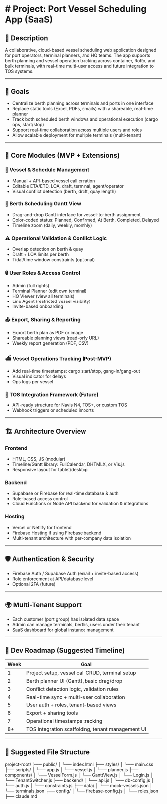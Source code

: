 # # Project: Port Vessel Scheduling App (SaaS)

 ## 📌 Description
 A collaborative, cloud-based vessel scheduling web application designed for 
 port operators, terminal planners, and HQ teams. The app supports berth 
 planning and vessel operation tracking across container, RoRo, and bulk 
 terminals, with real-time multi-user access and future integration to TOS 
 systems.

 ---

 ## 🎯 Goals
 - Centralize berth planning across terminals and ports in one interface
 - Replace static tools (Excel, PDFs, emails) with a shareable, real-time 
 planner
 - Track both scheduled berth windows and operational execution (cargo ops, 
 start/stop)
 - Support real-time collaboration across multiple users and roles
 - Allow scalable deployment for multiple terminals (multi-tenant)

 ---

 ## 🧩 Core Modules (MVP + Extensions)

 ### 🔧 Vessel & Schedule Management
 - Manual + API-based vessel call creation
 - Editable ETA/ETD, LOA, draft, terminal, agent/operator
 - Visual conflict detection (berth, draft, quay length)

 ### 📅 Berth Scheduling Gantt View
 - Drag-and-drop Gantt interface for vessel-to-berth assignment
 - Color-coded status: Planned, Confirmed, At Berth, Completed, Delayed
 - Timeline zoom (daily, weekly, monthly)

 ### ⚠️ Operational Validation & Conflict Logic
 - Overlap detection on berth & quay
 - Draft + LOA limits per berth
 - Tidal/time window constraints (optional)

 ### 🔒 User Roles & Access Control
 - Admin (full rights)
 - Terminal Planner (edit own terminal)
 - HQ Viewer (view all terminals)
 - Line Agent (restricted vessel visibility)
 - Invite-based onboarding

 ### 📤 Export, Sharing & Reporting
 - Export berth plan as PDF or image
 - Shareable planning views (read-only URL)
 - Weekly report generation (PDF, CSV)

 ### ⛴️ Vessel Operations Tracking (Post-MVP)
 - Add real-time timestamps: cargo start/stop, gang-in/gang-out
 - Visual indicator for delays
 - Ops logs per vessel

 ### 🔁 TOS Integration Framework (Future)
 - API-ready structure for Navis N4, TOS+, or custom TOS
 - Webhook triggers or scheduled imports

 ---

 ## 🏗️ Architecture Overview

 ### Frontend
 - HTML, CSS, JS (modular)
 - Timeline/Gantt library: FullCalendar, DHTMLX, or Vis.js
 - Responsive layout for tablet/desktop

 ### Backend
 - Supabase or Firebase for real-time database & auth
 - Role-based access control
 - Cloud Functions or Node API backend for validation & integrations

 ### Hosting
 - Vercel or Netlify for frontend
 - Firebase Hosting if using Firebase backend
 - Multi-tenant architecture with per-company data isolation

 ---

 ## 🛡️ Authentication & Security
 - Firebase Auth / Supabase Auth (email + invite-based access)
 - Role enforcement at API/database level
 - Optional 2FA (future)

 ---

 ## 🌍 Multi-Tenant Support
 - Each customer (port group) has isolated data space
 - Admin can manage terminals, berths, users under their tenant
 - SaaS dashboard for global instance management

 ---

 ## 🧪 Dev Roadmap (Suggested Timeline)

 | Week | Goal |
 |------|------|
 | 1    | Project setup, vessel call CRUD, terminal setup |
 | 2    | Berth planner UI (Gantt), basic drag/drop |
 | 3    | Conflict detection logic, validation rules |
 | 4    | Real-time sync + multi-user collaboration |
 | 5    | User auth + roles, tenant-based views |
 | 6    | Export + sharing tools |
 | 7    | Operational timestamps tracking |
 | 8+   | TOS integration scaffolding, tenant management UI |

 ---

 ## 📂 Suggested File Structure

 project-root/
 ├── public/
 │ └── index.html
 ├── styles/
 │ └── main.css
 ├── scripts/
 │ └── app.js
 │ └── vessel.js
 │ └── planner.js
 ├── components/
 │ └── VesselForm.js
 │ └── GanttView.js
 │ └── Login.js
 │ └── TenantSwitcher.js
 ├── backend/
 │ └── api.js
 │ └── db-config.js
 │ └── auth.js
 │ └── constraints.js
 ├── data/
 │ └── mock-vessels.json
 │ └── terminals.json
 ├── config/
 │ └── firebase-config.js
 │ └── roles.json
 ├── claude.md